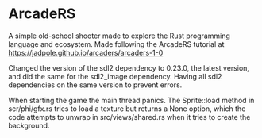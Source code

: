 # ArcadeRS

A simple old-school shooter made to explore the Rust programming language and ecosystem.
Made following the ArcadeRS tutorial at https://jadpole.github.io/arcaders/arcaders-1-0

Changed the version of the sdl2 dependency to 0.23.0, the latest version, and did the same for the sdl2_image dependency.
Having all sdl2 dependencies on the same version to prevent errors. 

When starting the game the main thread panics. The Sprite::load method in scr/phi/gfx.rs tries to load a texture but returns a None option, which the code attempts to unwrap in src/views/shared.rs when it tries to create the background.

